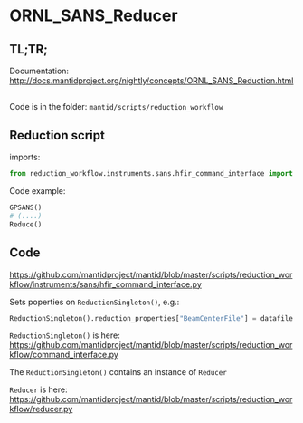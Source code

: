 # ORNL_SANS_Reducer

## TL;TR;

Documentation: http://docs.mantidproject.org/nightly/concepts/ORNL_SANS_Reduction.html

## 

Code is in the folder:
`mantid/scripts/reduction_workflow`

## Reduction script

imports:
```python
from reduction_workflow.instruments.sans.hfir_command_interface import *
```

Code example:
```python
GPSANS()
# (....)
Reduce()
```

## Code

https://github.com/mantidproject/mantid/blob/master/scripts/reduction_workflow/instruments/sans/hfir_command_interface.py

Sets poperties on `ReductionSingleton()`, e.g.:
```python
ReductionSingleton().reduction_properties["BeamCenterFile"] = datafile
```



`ReductionSingleton()` is here:
https://github.com/mantidproject/mantid/blob/master/scripts/reduction_workflow/command_interface.py

The `ReductionSingleton()` contains an instance of `Reducer`

`Reducer` is here: https://github.com/mantidproject/mantid/blob/master/scripts/reduction_workflow/reducer.py

